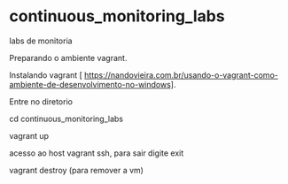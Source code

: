 # continuous_monitoring_labs
labs de monitoria

Preparando o ambiente vagrant. 


Instalando vagrant  [ https://nandovieira.com.br/usando-o-vagrant-como-ambiente-de-desenvolvimento-no-windows].

Entre no diretorio 

cd continuous_monitoring_labs

vagrant up

acesso ao host
vagrant ssh, para sair digite exit

vagrant destroy (para remover a vm)


